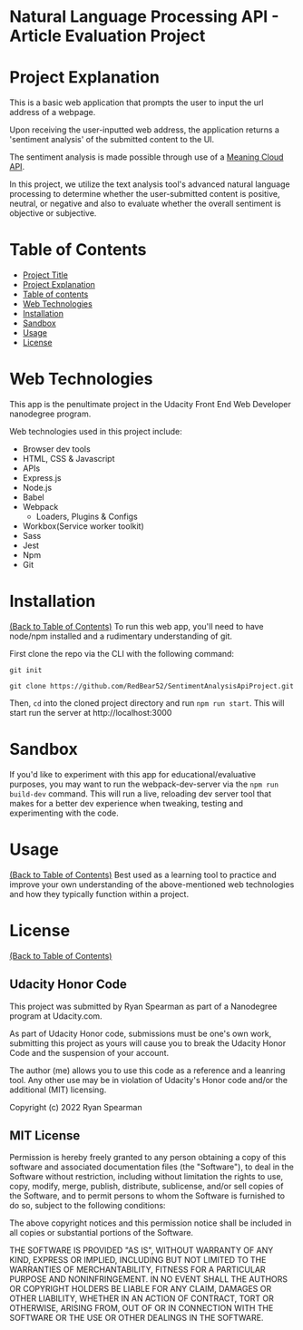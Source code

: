 # Natural Language Processing API - Article Evaluation Project

# Project Explanation
This is a basic web application that prompts the user to input the url address of a webpage.

Upon receiving the user-inputted web address, the application returns a 'sentiment analysis' of the submitted content to the UI.

The sentiment analysis is made possible through use of a [Meaning Cloud API](https://www.meaningcloud.com).

In this project, we utilize the text analysis tool's advanced natural language processing to determine whether the user-submitted content is positive, neutral, or negative and also to evaluate whether the overall sentiment is objective or subjective.

# Table of Contents
- [Project Title](#natural-language-processing-API-news-evaluation-project)
- [Project Explanation](#project-explanation)
- [Table of contents](#table-of-contents)
- [Web Technologies](#web-technologies)
- [Installation](#installation)
- [Sandbox](#sandbox)
- [Usage](#usage)
- [License](#license)

# Web Technologies
This app is the penultimate project in the Udacity Front End Web Developer nanodegree program.

Web technologies used in this project include:
- Browser dev tools
- HTML, CSS & Javascript
- APIs
- Express.js
- Node.js
- Babel
- Webpack
    - Loaders, Plugins & Configs
- Workbox(Service worker toolkit)
- Sass
- Jest
- Npm
- Git

# Installation
[(Back to Table of Contents)](#table-of-contents)
To run this web app, you'll need to have node/npm installed and a rudimentary understanding of git.

First clone the repo via the CLI with the following command:

`git init`

`git clone https://github.com/RedBear52/SentimentAnalysisApiProject.git`

Then, `cd` into the cloned project directory and run `npm run start`.
This will start run the server at http://localhost:3000

# Sandbox
If you'd like to experiment with this app for educational/evaluative purposes, you may want to run the webpack-dev-server via the `npm run build-dev` command.
This will run a live, reloading dev server tool that makes for a better dev experience when tweaking, testing and experimenting with the code.

# Usage
[(Back to Table of Contents)](#table-of-contents)
Best used as a learning tool to practice and improve your own understanding of the above-mentioned web technologies and how they typically function within a project.

# License
[(Back to Table of Contents)](#table-of-contents)
## Udacity Honor Code
This project was submitted by Ryan Spearman as part of a Nanodegree program at Udacity.com.

As part of Udacity Honor code, submissions must be one's own work,
submitting this project as yours will cause you to break the Udacity Honor Code
and the suspension of your account.

The author (me) allows you to use this code as a reference and a leanring tool. Any other use may be in violation of Udacity's Honor code and/or the additional (MIT) licensing.

Copyright (c) 2022 Ryan Spearman

## MIT License

Permission is hereby freely granted to any person obtaining a copy
of this software and associated documentation files (the "Software"), to deal
in the Software without restriction, including without limitation the rights
to use, copy, modify, merge, publish, distribute, sublicense, and/or sell
copies of the Software, and to permit persons to whom the Software is
furnished to do so, subject to the following conditions:

The above copyright notices and this permission notice shall be included in all
copies or substantial portions of the Software.

THE SOFTWARE IS PROVIDED "AS IS", WITHOUT WARRANTY OF ANY KIND, EXPRESS OR
IMPLIED, INCLUDING BUT NOT LIMITED TO THE WARRANTIES OF MERCHANTABILITY,
FITNESS FOR A PARTICULAR PURPOSE AND NONINFRINGEMENT. IN NO EVENT SHALL THE
AUTHORS OR COPYRIGHT HOLDERS BE LIABLE FOR ANY CLAIM, DAMAGES OR OTHER
LIABILITY, WHETHER IN AN ACTION OF CONTRACT, TORT OR OTHERWISE, ARISING FROM,
OUT OF OR IN CONNECTION WITH THE SOFTWARE OR THE USE OR OTHER DEALINGS IN THE
SOFTWARE.